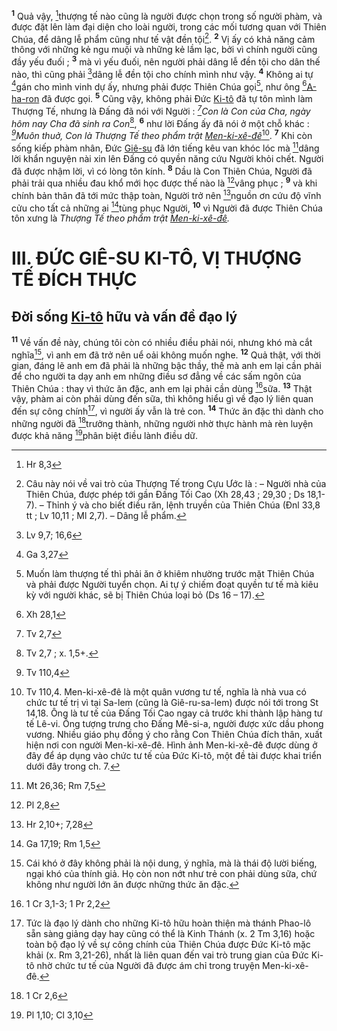 <sup><b>1</b></sup> Quả vậy, [^1@-6776de98-fc4c-4adf-a155-c8141cf2b083]thượng tế nào cũng là người được chọn trong số người phàm, và được đặt lên làm đại diện cho loài người, trong các mối tương quan với Thiên Chúa, để dâng lễ phẩm cũng như tế vật đền tội[^1-6776de98-fc4c-4adf-a155-c8141cf2b083]. <sup><b>2</b></sup> Vị ấy có khả năng cảm thông với những kẻ ngu muội và những kẻ lầm lạc, bởi vì chính người cũng đầy yếu đuối ; <sup><b>3</b></sup> mà vì yếu đuối, nên người phải dâng lễ đền tội cho dân thế nào, thì cũng phải [^2@-6776de98-fc4c-4adf-a155-c8141cf2b083]dâng lễ đền tội cho chính mình như vậy. <sup><b>4</b></sup> Không ai tự [^3@-6776de98-fc4c-4adf-a155-c8141cf2b083]gán cho mình vinh dự ấy, nhưng phải được Thiên Chúa gọi[^2-6776de98-fc4c-4adf-a155-c8141cf2b083], như ông [^4@-6776de98-fc4c-4adf-a155-c8141cf2b083][A-ha-ron]() đã được gọi. <sup><b>5</b></sup> Cũng vậy, không phải Đức [Ki-tô]() đã tự tôn mình làm Thượng Tế, nhưng là Đấng đã nói với Người : *[^5@-6776de98-fc4c-4adf-a155-c8141cf2b083]Con là Con của Cha, ngày hôm nay Cha đã sinh ra Con*[^3-6776de98-fc4c-4adf-a155-c8141cf2b083], <sup><b>6</b></sup> như lời Đấng ấy đã nói ở một chỗ khác : *[^6@-6776de98-fc4c-4adf-a155-c8141cf2b083]Muôn thuở, Con là Thượng Tế theo phẩm trật [Men-ki-xê-đê]()*[^4-6776de98-fc4c-4adf-a155-c8141cf2b083]. <sup><b>7</b></sup> Khi còn sống kiếp phàm nhân, Đức [Giê-su]() đã lớn tiếng kêu van khóc lóc mà [^7@-6776de98-fc4c-4adf-a155-c8141cf2b083]dâng lời khẩn nguyện nài xin lên Đấng có quyền năng cứu Người khỏi chết. Người đã được nhậm lời, vì có lòng tôn kính. <sup><b>8</b></sup> Dầu là Con Thiên Chúa, Người đã phải trải qua nhiều đau khổ mới học được thế nào là [^8@-6776de98-fc4c-4adf-a155-c8141cf2b083]vâng phục ; <sup><b>9</b></sup> và khi chính bản thân đã tới mức thập toàn, Người trở nên [^9@-6776de98-fc4c-4adf-a155-c8141cf2b083]nguồn ơn cứu độ vĩnh cửu cho tất cả những ai [^10@-6776de98-fc4c-4adf-a155-c8141cf2b083]tùng phục Người, <sup><b>10</b></sup> vì Người đã được Thiên Chúa tôn xưng là *Thượng Tế theo phẩm trật [Men-ki-xê-đê]().*

# III. ĐỨC GIÊ-SU KI-TÔ, VỊ THƯỢNG TẾ ĐÍCH THỰC

## Đời sống [Ki-tô]() hữu và vấn đề đạo lý
<sup><b>11</b></sup> Về vấn đề này, chúng tôi còn có nhiều điều phải nói, nhưng khó mà cắt nghĩa[^5-6776de98-fc4c-4adf-a155-c8141cf2b083], vì anh em đã trở nên uể oải không muốn nghe. <sup><b>12</b></sup> Quả thật, với thời gian, đáng lẽ anh em đã phải là những bậc thầy, thế mà anh em lại cần phải để cho người ta dạy anh em những điều sơ đẳng về các sấm ngôn của Thiên Chúa : thay vì thức ăn đặc, anh em lại phải cần dùng [^11@-6776de98-fc4c-4adf-a155-c8141cf2b083]sữa. <sup><b>13</b></sup> Thật vậy, phàm ai còn phải dùng đến sữa, thì không hiểu gì về đạo lý liên quan đến sự công chính[^6-6776de98-fc4c-4adf-a155-c8141cf2b083], vì người ấy vẫn là trẻ con. <sup><b>14</b></sup> Thức ăn đặc thì dành cho những người đã [^12@-6776de98-fc4c-4adf-a155-c8141cf2b083]trưởng thành, những người nhờ thực hành mà rèn luyện được khả năng [^13@-6776de98-fc4c-4adf-a155-c8141cf2b083]phân biệt điều lành điều dữ.

[^1-6776de98-fc4c-4adf-a155-c8141cf2b083]: Câu này nói về vai trò của Thượng Tế trong Cựu Ước là : – Người nhà của Thiên Chúa, được phép tới gần Đấng Tối Cao (Xh 28,43 ; 29,30 ; Ds 18,1-7). – Thỉnh ý và cho biết điều răn, lệnh truyền của Thiên Chúa (Đnl 33,8 tt ; Lv 10,11 ; Ml 2,7). – Dâng lễ phẩm.
[^2-6776de98-fc4c-4adf-a155-c8141cf2b083]: Muốn làm thượng tế thì phải ăn ở khiêm nhường trước mặt Thiên Chúa và phải được Người tuyển chọn. Ai tự ý chiếm đoạt quyền tư tế mà kiêu kỳ với người khác, sẽ bị Thiên Chúa loại bỏ (Ds 16 – 17).
[^3-6776de98-fc4c-4adf-a155-c8141cf2b083]: Tv 2,7 ; x. 1,5+.
[^4-6776de98-fc4c-4adf-a155-c8141cf2b083]: Tv 110,4. Men-ki-xê-đê là một quân vương tư tế, nghĩa là nhà vua có chức tư tế trị vì tại Sa-lem (cũng là Giê-ru-sa-lem) được nói tới trong St 14,18. Ông là tư tế của Đấng Tối Cao ngay cả trước khi thành lập hàng tư tế Lê-vi. Ông tượng trưng cho Đấng Mê-si-a, người được xức dầu phong vương. Nhiều giáo phụ đồng ý cho rằng Con Thiên Chúa đích thân, xuất hiện nơi con người Men-ki-xê-đê. Hình ảnh Men-ki-xê-đê được dùng ở đây để áp dụng vào chức tư tế của Đức Ki-tô, một đề tài được khai triển dưới đây trong ch. 7.
[^5-6776de98-fc4c-4adf-a155-c8141cf2b083]: Cái khó ở đây không phải là nội dung, ý nghĩa, mà là thái độ lười biếng, ngại khó của thính giả. Họ còn non nớt như trẻ con phải dùng sữa, chứ không như người lớn ăn được những thức ăn đặc.
[^6-6776de98-fc4c-4adf-a155-c8141cf2b083]: Tức là đạo lý dành cho những Ki-tô hữu hoàn thiện mà thánh Phao-lô sẵn sàng giảng dạy hay cũng có thể là Kinh Thánh (x. 2 Tm 3,16) hoặc toàn bộ đạo lý về sự công chính của Thiên Chúa được Đức Ki-tô mặc khải (x. Rm 3,21-26), nhất là liên quan đến vai trò trung gian của Đức Ki-tô nhờ chức tư tế của Người đã được ám chỉ trong truyện Men-ki-xê-đê.
[^1@-6776de98-fc4c-4adf-a155-c8141cf2b083]: Hr 8,3
[^2@-6776de98-fc4c-4adf-a155-c8141cf2b083]: Lv 9,7; 16,6
[^3@-6776de98-fc4c-4adf-a155-c8141cf2b083]: Ga 3,27
[^4@-6776de98-fc4c-4adf-a155-c8141cf2b083]: Xh 28,1
[^5@-6776de98-fc4c-4adf-a155-c8141cf2b083]: Tv 2,7
[^6@-6776de98-fc4c-4adf-a155-c8141cf2b083]: Tv 110,4
[^7@-6776de98-fc4c-4adf-a155-c8141cf2b083]: Mt 26,36; Rm 7,5
[^8@-6776de98-fc4c-4adf-a155-c8141cf2b083]: Pl 2,8
[^9@-6776de98-fc4c-4adf-a155-c8141cf2b083]: Hr 2,10+; 7,28
[^10@-6776de98-fc4c-4adf-a155-c8141cf2b083]: Ga 17,19; Rm 1,5
[^11@-6776de98-fc4c-4adf-a155-c8141cf2b083]: 1 Cr 3,1-3; 1 Pr 2,2
[^12@-6776de98-fc4c-4adf-a155-c8141cf2b083]: 1 Cr 2,6
[^13@-6776de98-fc4c-4adf-a155-c8141cf2b083]: Pl 1,10; Cl 3,10